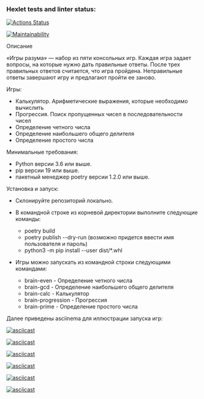 ### Hexlet tests and linter status:
[![Actions Status](https://github.com/YuliaPie/python-project-49/actions/workflows/hexlet-check.yml/badge.svg)](https://github.com/YuliaPie/python-project-49/actions)

[![Maintainability](https://api.codeclimate.com/v1/badges/86f36ebddad41482df90/maintainability)](https://codeclimate.com/github/YuliaPie/python-project-49/maintainability)


Описание

«Игры разума» — набор из пяти консольных игр. 
Каждая игра задает вопросы, на которые нужно дать правильные ответы. 
После трех правильных ответов считается, что игра пройдена. 
Неправильные ответы завершают игру и предлагают пройти ее заново. 

Игры:

- Калькулятор. Арифметические выражения, которые необходимо вычислить
- Прогрессия. Поиск пропущенных чисел в последовательности чисел
- Определение четного числа
- Определение наибольшего общего делителя
- Определение простого числа

Минимальные требования:
- Python версии 3.6 или выше. 
- pip версии 19 или выше. 
- пакетный менеджер poetry версии 1.2.0 или выше.

Установка и запуск:

- Склонируйте репозиторий локально.
- В командной строке из корневой директории выполните следующие команды:
  * poetry build
  * poetry publish --dry-run (возможно придется ввести имя пользователя и пароль)
  * python3 -m pip install --user dist/*.whl

- Игры можно запускать из командной строки следующими командами: 

  * brain-even - Определение четного числа
  * brain-gcd - Определение наибольшего общего делителя
  * brain-calc  - Калькулятор
  * brain-progression  - Прогрессия
  * brain-prime  - Определение простого числа

Далее приведены asciinema для иллюстрации запуска игр:

[![asciicast](https://asciinema.org/a/V7CFCERfnoEyxWmblMLwGwcY3.svg)](https://asciinema.org/a/V7CFCERfnoEyxWmblMLwGwcY3)

[![asciicast](https://asciinema.org/a/ollBVz3R9ghtPsV9JeVV7DhtL.svg)](https://asciinema.org/a/ollBVz3R9ghtPsV9JeVV7DhtL)

[![asciicast](https://asciinema.org/a/FHSI8VdeIbbyUWkvazXCwAHUl.svg)](https://asciinema.org/a/FHSI8VdeIbbyUWkvazXCwAHUl)

[![asciicast](https://asciinema.org/a/yihbLyTLtOOyKMFHXAixmYE6S.svg)](https://asciinema.org/a/yihbLyTLtOOyKMFHXAixmYE6S)

[![asciicast](https://asciinema.org/a/fBXmj9zQm8hwfz4WeSmg8jHfn.svg)](https://asciinema.org/a/fBXmj9zQm8hwfz4WeSmg8jHfn)

[![asciicast](https://asciinema.org/a/SEKkNi4d9b66wwfHsTgQuqzhl.svg)](https://asciinema.org/a/SEKkNi4d9b66wwfHsTgQuqzhl)

